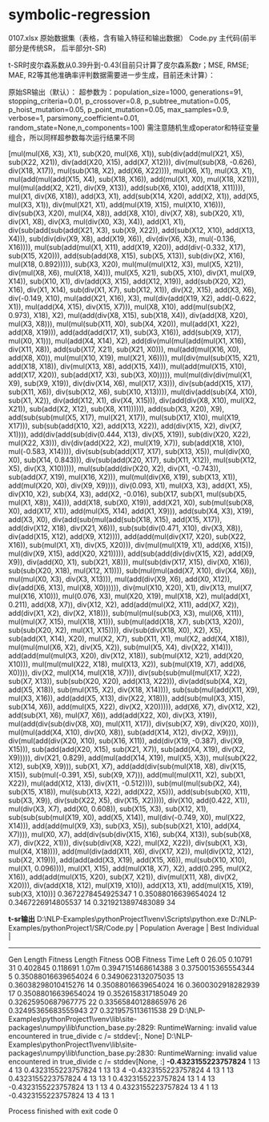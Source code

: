 # symbolic-regression
0107.xlsx  原始数据集（表格，含有输入特征和输出数据）
Code.py 主代码(前半部分是传统SR， 后半部分t-SR)


t-SR时皮尔森系数从0.39升到-0.43(目前只计算了皮尔森系数r；MSE, RMSE; MAE, R2等其他准确率评判数据需要进一步生成，目前还未计算）：

原始SR输出（默认）：
超参数为：population_size=1000,      generations=91, stopping_criteria=0.01,
                           p_crossover=0.8, p_subtree_mutation=0.05,
                           p_hoist_mutation=0.05, p_point_mutation=0.05,
                           max_samples=0.9, verbose=1,
                           parsimony_coefficient=0.01, random_state=None,n_components=100)
需注意随机生成operator和特征变量组合，所以同样超参数每次运行结果不同
                           
                           
[mul(mul(X6, X3), X1),
 sub(X20, mul(X6, X1)),
 sub(div(add(mul(X21, X5), sub(X22, X21)), div(add(X20, X15), add(X7, X12))), div(mul(sub(X8, -0.626), div(X18, X17)), mul(sub(X18, X2), add(X6, X22)))),
 mul(X6, X1),
 mul(X3, X1),
 mul(add(mul(add(X15, X4), sub(X18, X16)), add(mul(X1, X0), mul(X18, X21))), mul(mul(add(X2, X21), div(X9, X13)), add(sub(X6, X10), add(X18, X11)))),
 mul(X1, div(X6, X18)),
 add(X3, X1),
 add(sub(X14, X20), add(X2, X1)),
 add(X5, mul(X3, X1)),
 div(mul(X21, X1), add(mul(X19, X15), mul(X10, X16))),
 div(sub(X3, X20), mul(X4, X8)),
 add(X8, X10),
 div(X7, X8),
 sub(X20, X1),
 div(X1, X8),
 div(X3, mul(div(X0, X3), X4)),
 add(X1, X1),
 div(sub(add(sub(add(X21, X3), sub(X9, X22)), add(sub(X12, X10), add(X13, X4))), sub(div(div(X9, X8), add(X19, X6)), div(div(X6, X3), mul(-0.136, X16)))), mul(sub(add(mul(X1, X11), add(X19, X20)), add(div(-0.332, X17), sub(X15, X20))), add(sub(add(X8, X15), sub(X5, X13)), sub(div(X2, X16), mul(X18, 0.892))))),
 sub(X3, X20),
 mul(mul(mul(X12, X3), mul(X5, X21)), div(mul(X8, X6), mul(X18, X4))),
 mul(X5, X21),
 sub(X5, X10),
 div(X1, mul(X9, X14)),
 sub(X10, X1),
 div(add(X3, X15), add(X12, X19)),
 add(sub(X20, X2), X16),
 div(X1, X14),
 sub(div(X1, X7), sub(X12, X1)),
 div(X2, X15),
 add(X3, X6),
 div(-0.149, X10),
 mul(add(X21, X16), X3),
 mul(div(add(X19, X2), add(-0.622, X1)), mul(add(X4, X15), div(X15, X7))),
 mul(X8, X10),
 add(mul(sub(X2, 0.973), X18), X2),
 mul(add(div(X8, X15), sub(X18, X4)), div(add(X8, X20), mul(X3, X8))),
 mul(mul(sub(X11, X0), sub(X4, X20)), mul(add(X1, X22), add(X8, X19))),
 add(add(add(X17, X1), sub(X3, X16)), add(sub(X9, X17), mul(X0, X1))),
 mul(add(X4, X14), X2),
 add(div(mul(mul(add(mul(X1, X16), div(X11, X8)), add(sub(X17, X21), sub(X21, X0))), mul(add(mul(X16, X0), add(X8, X0)), mul(mul(X10, X19), mul(X21, X6)))), mul(div(mul(sub(X15, X21), add(X18, X18)), div(mul(X13, X8), add(X15, X4))), mul(add(mul(X15, X10), add(X17, X20)), sub(add(X17, X3), sub(X3, X0))))), mul(mul(div(div(mul(X1, X9), sub(X9, X19)), div(div(X14, X6), mul(X17, X3))), div(sub(add(X15, X17), sub(X11, X6)), div(sub(X12, X6), sub(X10, X13)))), mul(div(add(sub(X4, X10), sub(X1, X2)), div(add(X12, X1), div(X4, X15))), div(add(div(X8, X10), mul(X2, X21)), sub(add(X2, X12), sub(X8, X11)))))),
 add(sub(X3, X20), X9),
 add(sub(sub(mul(X5, X17), mul(X21, X17)), mul(sub(X17, X10), mul(X19, X17))), sub(sub(add(X10, X2), add(X13, X22)), add(div(X15, X2), div(X7, X1)))),
 add(div(add(sub(div(0.444, X13), div(X5, X19)), sub(div(X20, X22), mul(X22, X3))), div(div(add(X22, X2), mul(X19, X7)), sub(add(X18, X10), mul(-0.583, X14)))), div(sub(sub(add(X17, X17), sub(X13, X5)), mul(div(X0, X0), sub(X14, 0.843))), div(sub(add(X20, X17), sub(X11, X12)), mul(sub(X12, X5), div(X3, X10))))),
 mul(sub(add(div(X20, X2), div(X1, -0.743)), sub(add(X7, X19), mul(X16, X2))), mul(mul(div(X6, X19), sub(X13, X1)), add(mul(X20, X0), div(X9, X9)))),
 div(0.093, X1),
 mul(X3, X3),
 add(X1, X5),
 div(X10, X2),
 sub(X4, X3),
 add(X2, -0.016),
 sub(X17, sub(X1, mul(sub(X5, mul(X1, X8)), X4))),
 add(X18, sub(X0, X19)),
 add(X21, X0),
 sub(mul(sub(X8, X0), add(X17, X1)), add(mul(X5, X14), add(X1, X9))),
 add(sub(X4, X3), X19),
 add(X3, X0),
 div(add(sub(mul(add(sub(X18, X15), add(X15, X17)), add(div(X12, X18), div(X21, X6))), sub(sub(div(0.471, X10), div(X3, X8)), div(add(X15, X12), add(X9, X12)))), add(add(mul(div(X17, X20), sub(X22, X16)), sub(mul(X1, X1), div(X5, X20))), div(mul(mul(X19, X1), add(X6, X15)), mul(div(X9, X15), add(X20, X21))))), add(sub(add(div(div(X15, X2), add(X9, X9)), div(add(X0, X1), sub(X21, X8))), mul(sub(div(X17, X15), div(X0, X16)), sub(sub(X20, X18), mul(X12, X1)))), sub(mul(mul(add(X7, X10), div(X4, X6)), mul(mul(X0, X3), div(X3, X13))), mul(add(div(X9, X6), add(X0, X12)), div(add(X6, X13), mul(X8, X0)))))),
 div(mul(X10, X20), X1),
 div(X13, mul(X7, mul(X16, X10))),
 mul(0.076, X3),
 mul(X20, X19),
 mul(X18, X2),
 mul(add(X1, 0.211), add(X8, X7)),
 div(X12, X2),
 add(add(mul(X2, X11), add(X7, X2)), add(div(X1, X2), div(X2, X18))),
 sub(mul(mul(sub(X3, X3), mul(X6, X11)), mul(mul(X7, X15), mul(X18, X1))), sub(mul(add(X18, X7), sub(X13, X20)), sub(sub(X20, X2), mul(X1, X15)))),
 div(sub(div(X18, X0), X2), X5),
 sub(add(X1, X14), X20),
 mul(X2, X7),
 sub(X11, X1),
 mul(X2, add(X4, X18)),
 mul(mul(mul(X6, X2), div(X5, X2)), sub(mul(X5, X4), div(X22, X14))),
 add(add(mul(mul(X3, X20), div(X12, X18)), sub(mul(X12, X21), add(X20, X10))), mul(mul(mul(X22, X18), mul(X13, X2)), sub(mul(X19, X7), add(X6, X0)))),
 div(X2, mul(X14, mul(X18, X7))),
 div(sub(sub(mul(mul(X17, X22), sub(X7, X13)), sub(sub(X20, X20), add(X13, X22))), div(add(sub(X4, X2), add(X5, X18)), sub(mul(X15, X2), div(X18, X14)))), sub(sub(mul(add(X11, X9), mul(X3, X16)), add(add(X5, X13), div(X22, X18))), add(sub(mul(X3, X15), sub(X14, X6)), add(mul(X5, X22), div(X2, X20))))),
 add(X6, X7),
 div(X12, X2),
 add(sub(X1, X6), mul(X7, X6)),
 add(add(X22, X0), div(X3, X19)),
 mul(add(div(sub(div(X8, X0), mul(X11, X17)), div(sub(X7, X9), div(X20, X0))), mul(mul(add(X4, X10), div(X0, X8)), sub(add(X14, X12), div(X2, X9)))), div(mul(add(div(X20, X10), sub(X16, X11)), add(div(X19, -0.387), div(X9, X15))), sub(add(add(X20, X15), sub(X21, X7)), sub(add(X4, X19), div(X2, X9))))),
 div(X21, 0.829),
 add(mul(add(X14, X19), mul(X5, X3)), mul(sub(X22, X12), sub(X9, X9))),
 sub(X1, X7),
 add(add(div(sub(mul(X18, X8), div(X15, X15)), sub(mul(-0.391, X5), sub(X9, X7))), add(mul(mul(X11, X2), sub(X1, X22)), mul(add(X12, X13), div(X11, -0.512)))), sub(mul(mul(sub(X2, X4), sub(X15, X18)), mul(sub(X13, X22), add(X22, X5))), add(sub(sub(X0, X11), sub(X3, X9)), div(sub(X22, X5), div(X15, X2))))),
 div(X10, add(0.422, X1)),
 mul(div(X3, X7), add(X0, 0.608)),
 sub(X15, X3),
 sub(X12, X1),
 sub(sub(sub(mul(X19, X0), add(X5, X14)), mul(div(-0.749, X0), mul(X22, X14))), add(add(mul(X9, X3), sub(X3, X5)), sub(sub(X21, X10), add(X4, X7)))),
 mul(X0, X7),
 add(div(sub(div(X15, X16), sub(X4, X13)), sub(sub(X8, X7), div(X22, X1))), div(sub(div(X8, X22), mul(X2, X22)), div(sub(X1, X3), mul(X4, X18)))),
 add(mul(div(add(X11, X6), div(X17, X2)), mul(div(X12, X12), sub(X2, X19))), add(add(add(X3, X19), add(X15, X6)), mul(sub(X10, X10), mul(X1, 0.096)))),
 mul(X1, X15),
 add(mul(X18, X7), X2),
 add(0.295, mul(X2, X16)),
 add(add(mul(X15, X20), sub(X7, X21)), div(mul(X11, X8), div(X2, X20))),
 div(add(X18, X12), mul(X19, X10)),
 add(X13, X1),
 add(mul(X15, X19), sub(X3, X10))]
0.3672278454925347 1
0.35088016639654024 12
0.3467226914805537 14
0.3219213897483089 34



**t-sr输出**
D:\NLP-Examples\pythonProject1\venv\Scripts\python.exe D:/NLP-Examples/pythonProject1/SR/Code.py
    |   Population Average    |             Best Individual              |
---- ------------------------- ------------------------------------------ ----------
 Gen   Length          Fitness   Length          Fitness      OOB Fitness  Time Left
   0    26.05          0.10791       31         0.402845         0.118691      1.07m
0.3947151468614388 3
0.3750015365554344 5
0.35088016639654024 6
0.3490623132075035 13
0.36038298010415276 14
0.35088016639654024 16
0.3600302918282939 17
0.35088016639654024 19
0.3526158317185049 20
0.32625950687967775 22
0.33565840128865976 26
0.32495365683555943 27
0.3219575113611538 29
D:\NLP-Examples\pythonProject1\venv\lib\site-packages\numpy\lib\function_base.py:2829: RuntimeWarning: invalid value encountered in true_divide
  c /= stddev[:, None]
D:\NLP-Examples\pythonProject1\venv\lib\site-packages\numpy\lib\function_base.py:2830: RuntimeWarning: invalid value encountered in true_divide
  c /= stddev[None, :]
**-0.4323155223757824**
1 13 4 13
0.4323155223757824
1 13 13 4
-0.4323155223757824
4 13 1 13
0.4323155223757824
4 13 13 1
0.4323155223757824
13 1 4 13
-0.4323155223757824
13 1 13 4
0.4323155223757824
13 4 1 13
-0.4323155223757824
13 4 13 1

Process finished with exit code 0
